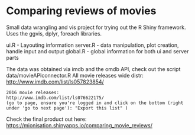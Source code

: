 # Comparing reviews of movies
Small data wrangling and vis project for trying out the R Shiny framework. Uses the ggvis, dplyr, foreach libraries.

ui.R - Layouting information
server.R - data manipulation, plot creation, handle input and output
global.R - global information for both ui and server parts

The data was obtained via imdb and the omdb API, check out the script data/movieAPIconnector.R
	All movie releases wide distr:
	http://www.imdb.com/list/ls057823854/

	2016 movie releases:
	http://www.imdb.com/list/ls076622175/
	(go to page, ensure you're logged in and click on the bottom (right under 'go to next page'): "Export this list" )

Check the final product out here:
https://mionisation.shinyapps.io/comparing_movie_reviews/
